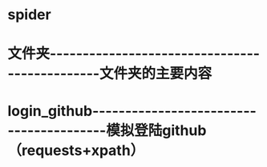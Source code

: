 # spider
# 文件夹----------------------------------------------文件夹的主要内容 
# login_github----------------------------------------模拟登陆github（requests+xpath）
